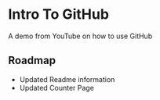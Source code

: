# Intro To GitHub
A demo from YouTube on how to use GitHub

## Roadmap
* Updated Readme information
* Updated Counter Page
